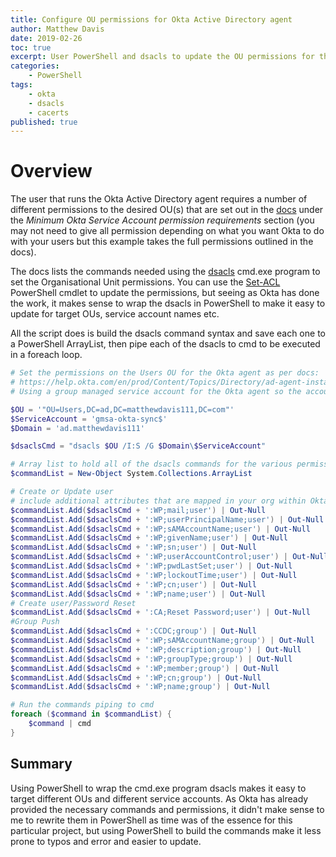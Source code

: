 ```yaml
---
title: Configure OU permissions for Okta Active Directory agent
author: Matthew Davis
date: 2019-02-26
toc: true
excerpt: User PowerShell and dsacls to update the OU permissions for the Okta Active Directory agent.
categories:
    - PowerShell
tags:
    - okta
    - dsacls
    - cacerts
published: true
---
```


# Overview

The user that runs the Okta Active Directory agent requires a number of different permissions to the desired OU(s) that are set out in the [docs] under the *Minimum Okta Service Account permission requirements* section (you may not need to give all permission depending on what you want Okta to do with your users but this example takes the full permissions outlined in the docs).

The docs lists the commands needed using the [dsacls] cmd.exe program to set the Organisational Unit permissions. You can use the [Set-ACL] PowerShell cmdlet to update the permissions, but seeing as Okta has done the work, it makes sense to wrap the dsacls in PowerShell to make it easy to update for target OUs, service account names etc.

All the script does is build the dsacls command syntax and save each one to a PowerShell ArrayList, then pipe each of the dsacls to cmd to be executed in a foreach loop.

```PowerShell
# Set the permissions on the Users OU for the Okta agent as per docs:
# https://help.okta.com/en/prod/Content/Topics/Directory/ad-agent-install.htm
# Using a group managed service account for the Okta agent so the account name has a $ 

$OU = '"OU=Users,DC=ad,DC=matthewdavis111,DC=com"'
$ServiceAccount = 'gmsa-okta-sync$'
$Domain = 'ad.matthewdavis111'

$dsaclsCmd = "dsacls $OU /I:S /G $Domain\$ServiceAccount"

# Array list to hold all of the dsacls commands for the various permissions for Okta
$commandList = New-Object System.Collections.ArrayList

# Create or Update user
# include additional attributes that are mapped in your org within Okta
$commandList.Add($dsaclsCmd + ':WP;mail;user') | Out-Null
$commandList.Add($dsaclsCmd + ':WP;userPrincipalName;user') | Out-Null
$commandList.Add($dsaclsCmd + ':WP;sAMAccountName;user') | Out-Null
$commandList.Add($dsaclsCmd + ':WP;givenName;user') | Out-Null
$commandList.Add($dsaclsCmd + ':WP;sn;user') | Out-Null
$commandList.Add($dsaclsCmd + ':WP;userAccountControl;user') | Out-Null
$commandList.Add($dsaclsCmd + ':WP;pwdLastSet;user') | Out-Null
$commandList.Add($dsaclsCmd + ':WP;lockoutTime;user') | Out-Null
$commandList.Add($dsaclsCmd + ':WP;cn;user') | Out-Null
$commandList.Add($dsaclsCmd + ':WP;name;user') | Out-Null
# Create user/Password Reset
$commandList.Add($dsaclsCmd + ':CA;Reset Password;user') | Out-Null
#Group Push
$commandList.Add($dsaclsCmd + ':CCDC;group') | Out-Null
$commandList.Add($dsaclsCmd + ':WP;sAMAccountName;group') | Out-Null
$commandList.Add($dsaclsCmd + ':WP;description;group') | Out-Null
$commandList.Add($dsaclsCmd + ':WP;groupType;group') | Out-Null
$commandList.Add($dsaclsCmd + ':WP;member;group') | Out-Null
$commandList.Add($dsaclsCmd + ':WP;cn;group') | Out-Null
$commandList.Add($dsaclsCmd + ':WP;name;group') | Out-Null

# Run the commands piping to cmd
foreach ($command in $commandList) {
    $command | cmd
}

```

## Summary

Using PowerShell to wrap the cmd.exe program dsacls makes it easy to target different OUs and different service accounts. As Okta has already provided the necessary commands and permissions, it didn't make sense to me to rewrite them in PowerShell as time was of the essence for this particular project, but using PowerShell to build the commands make it less prone to typos and error and easier to update.

[docs]: https://help.okta.com/en/prod/Content/Topics/Directory/ad-agent-install.htm
[dsacls]: https://ss64.com/nt/dsacls.html
[Set-Acl]: https://docs.microsoft.com/en-us/powershell/module/microsoft.powershell.security/set-acl?view=powershell-6